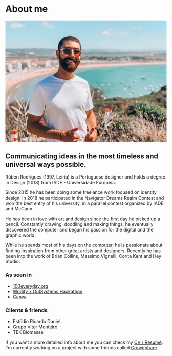 # About me

![](../../.gitbook/assets/116718383_3307470165942113_216308750382307965_n.jpg)

## Communicating ideas in the most timeless and universal ways possible.

Rúben Rodrigues \(1997, Leiria\) is a Portuguese designer and holds a degree in Design \(2018\) from IADE - Universidade Europeia.

Since 2015 he has been doing some freelance work focused on identity design. In 2018 he participated in the Navigator Dreams Realm Contest and won the best entry of his university, in a parallel contest organized by IADE and McCann.

He has been in love with art and design since the first day he picked up a pencil. Constantly drawing, doodling and making things, he eventually discovered the computer and began his passion for the digital and the graphic world.

While he spends most of his days on the computer, he is passionate about finding inspiration from other great artists and designers. Recently he has been into the work of Brian Collins, Massimo Vignelli, Corita Kent and Hey Studio.

### **As seen in**

* [100everyday.org](https://100everyday.org/submissions/new-america)
* [Wodify x OutSystems Hackathon](https://blog.wodify.com/post/wodify-x-outsystems-hackathon)
* [Canva](https://www.canva.com/learn/flow-and-rhythm/)

### **Clients & friends**

* Estúdio Ricardo Daniel
* Grupo Vitor Monteiro
* TEK Biomasse

If you want a more detailed info about me you can check my [CV / Resumé](cv-resume.md). I'm currently working on a project with some friends called [Crowdphare](http://crowdphare.com).

